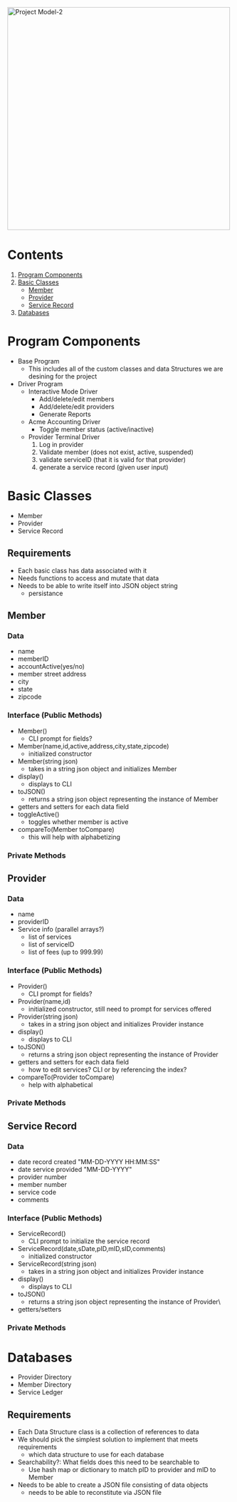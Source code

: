 
 <img width="500" alt="Project Model-2" src="https://user-images.githubusercontent.com/56812854/198177357-57038fdf-9648-44f2-97a4-5781e70d4102.png"></img>
 # Contents
1. [Program Components](#program-components)
1. [Basic Classes](#basic-classes)
   - [Member](#member)
   - [Provider](#provider)
   - [Service Record](#service-record)
1. [Databases](#databases)

  
# Program Components
  - Base Program
    - This includes all of the custom classes and data Structures we are desining for the project
  - Driver Program
    - Interactive Mode Driver
      * Add/delete/edit members
      * Add/delete/edit providers
      * Generate Reports
    - Acme Accounting Driver
      * Toggle member status (active/inactive)
    - Provider Terminal Driver
      1. Log in provider
      2. Validate member (does not exist, active, suspended)
      3. validate serviceID (that it is valid for that provider)
      4. generate a service record (given user input)

# Basic Classes
  - Member
  - Provider
  - Service Record
## Requirements
  - Each basic class has data associated with it
  - Needs functions to access and mutate that data
  - Needs to be able to write itself into JSON object string
    - persistance
## Member
### Data
  - name
  - memberID
  - accountActive(yes/no)
  - member street address
  - city
  - state
  - zipcode
### Interface (Public Methods)
  - Member()
    - CLI prompt for fields?
  - Member(name,id,active,address,city,state,zipcode)
    - initialized constructor
  - Member(string json)
    - takes in a string json object and initializes Member
  - display()
    - displays to CLI
  - toJSON()
    - returns a string json object representing the instance of Member
  - getters and setters for each data field
  - toggleActive()
    - toggles whether member is active
  - compareTo(Member toCompare)
    - this will help with alphabetizing
### Private Methods


## Provider
### Data
  - name
  - providerID
  - Service info (parallel arrays?)
    - list of services
    - list of serviceID
    - list of fees (up to 999.99)
### Interface (Public Methods)
- Provider()
  - CLI prompt for fields?
- Provider(name,id)
  - initialized constructor, still need to prompt for services offered
- Provider(string json)
  - takes in a string json object and initializes Provider instance
- display()
  - displays to CLI
- toJSON()
  - returns a string json object representing the instance of Provider
- getters and setters for each data field
  - how to edit services? CLI or by referencing the index?
- compareTo(Provider toCompare)
  - help with alphabetical
### Private Methods

## Service Record
### Data
- date record created "MM-DD-YYYY HH:MM:SS"
- date service provided "MM-DD-YYYY"
- provider number
- member number
- service code
- comments
### Interface (Public Methods)
- ServiceRecord()
  - CLI prompt to initialize the service record
- ServiceRecord(date,sDate,pID,mID,sID,comments)
  - initialized constructor
- ServiceRecord(string json)
  - takes in a string json object and initializes Provider instance
- display()
  - displays to CLI
- toJSON()
  - returns a string json object representing the instance of Provider\
- getters/setters
### Private Methods


# Databases
  - Provider Directory
  - Member Directory
  - Service Ledger
## Requirements
  - Each Data Structure class is a collection of references to data
  - We should pick the simplest solution to implement that meets requirements
    - which data structure to use for each database
  - Searchability?: What fields does this need to be searchable to
    - Use hash map or dictionary to match pID to provider and mID to Member
  - Needs to be able to create a JSON file consisting of data objects
    - needs to be able to reconstitute via JSON file
